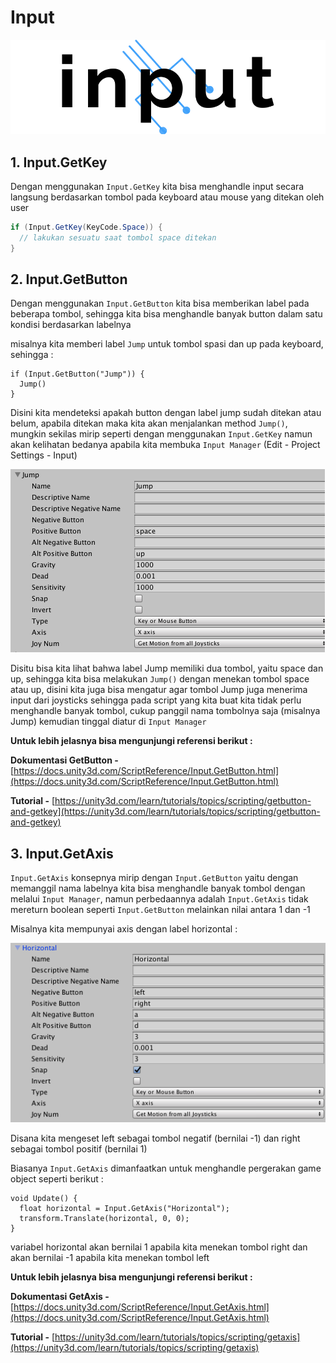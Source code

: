 # Input

![](./input.png)

## 1. Input.GetKey

Dengan menggunakan `Input.GetKey` kita bisa menghandle input secara langsung berdasarkan tombol pada keyboard atau mouse yang ditekan oleh user

```csharp
if (Input.GetKey(KeyCode.Space)) {
  // lakukan sesuatu saat tombol space ditekan
}
```

## 2. Input.GetButton

Dengan menggunakan `Input.GetButton` kita bisa memberikan label pada beberapa tombol, sehingga kita bisa menghandle banyak button dalam satu kondisi berdasarkan labelnya

misalnya kita memberi label `Jump` untuk tombol spasi dan up pada keyboard, sehingga :

```text
if (Input.GetButton("Jump")) {
  Jump()
}
```

Disini kita mendeteksi apakah button dengan label jump sudah ditekan atau belum, apabila ditekan maka kita akan menjalankan method `Jump()`, mungkin sekilas mirip seperti dengan menggunakan `Input.GetKey` namun akan kelihatan bedanya apabila kita membuka `Input Manager` \(Edit - Project Settings - Input\)

![input manager](./input-manager.png)

Disitu bisa kita lihat bahwa label Jump memiliki dua tombol, yaitu space dan up, sehingga kita bisa melakukan `Jump()` dengan menekan tombol space atau up, disini kita juga bisa mengatur agar tombol Jump juga menerima input dari joysticks sehingga pada script yang kita buat kita tidak perlu menghandle banyak tombol, cukup panggil nama tombolnya saja \(misalnya Jump\) kemudian tinggal diatur di `Input Manager`

**Untuk lebih jelasnya bisa mengunjungi referensi berikut :**

**Dokumentasi GetButton -** [https://docs.unity3d.com/ScriptReference/Input.GetButton.html](https://docs.unity3d.com/ScriptReference/Input.GetButton.html)

**Tutorial -** [https://unity3d.com/learn/tutorials/topics/scripting/getbutton-and-getkey](https://unity3d.com/learn/tutorials/topics/scripting/getbutton-and-getkey)

## 3. Input.GetAxis

`Input.GetAxis` konsepnya mirip dengan `Input.GetButton` yaitu dengan memanggil nama labelnya kita bisa menghandle banyak tombol dengan melalui `Input Manager`, namun perbedaannya adalah `Input.GetAxis` tidak mereturn boolean seperti `Input.GetButton` melainkan nilai antara 1 dan -1

Misalnya kita mempunyai axis dengan label horizontal :

![input manager horizontal](./input-manager-horizontal.png)

Disana kita mengeset left sebagai tombol negatif \(bernilai -1\) dan right sebagai tombol positif \(bernilai 1\)

Biasanya `Input.GetAxis` dimanfaatkan untuk menghandle pergerakan game object seperti berikut :

```text
void Update() {
  float horizontal = Input.GetAxis("Horizontal");
  transform.Translate(horizontal, 0, 0);
}
```

variabel horizontal akan bernilai 1 apabila kita menekan tombol right dan akan bernilai -1 apabila kita menekan tombol left

**Untuk lebih jelasnya bisa mengunjungi referensi berikut :**

**Dokumentasi GetAxis -** [https://docs.unity3d.com/ScriptReference/Input.GetAxis.html](https://docs.unity3d.com/ScriptReference/Input.GetAxis.html)

**Tutorial -** [https://unity3d.com/learn/tutorials/topics/scripting/getaxis](https://unity3d.com/learn/tutorials/topics/scripting/getaxis)

